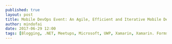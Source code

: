 ```yaml
---
published: true
layout: post
title: Mobile DevOps Event: An Agile, Efficient and Iterative Mobile Development Journey
author: mindofai
date: 2017-06-29 12:00
tags: [Blogging, .NET, Meetups, Microsoft, UWP, Xamarin, Xamarin. Forms]
---
```

